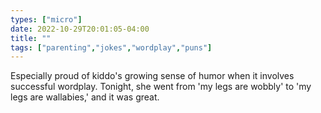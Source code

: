 ```yaml
---
types: ["micro"]
date: 2022-10-29T20:01:05-04:00
title: ""
tags: ["parenting","jokes","wordplay","puns"]
---
```

Especially proud of kiddo's growing sense of humor when it involves successful wordplay. Tonight, she went from 'my legs are wobbly' to 'my legs are wallabies,' and it was great.
